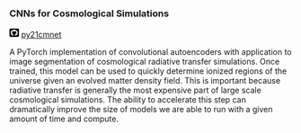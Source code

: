 ### CNNs for Cosmological Simulations
<img src="../assets/img/square-github.svg" width="17" height="17">
<a href="https://github.com/nkern/py21cmnet" target="_blank">py21cmnet</a>

A PyTorch implementation of convolutional autoencoders with application to image segmentation of cosmological radiative transfer simulations. Once trained, this model can be used to quickly determine ionized regions of the universe given an evolved matter density field. This is important because radiative transfer is generally the most expensive part of large scale cosmological simulations. The ability to accelerate this step can dramatically improve the size of models we are able to run with a given amount of time and compute.